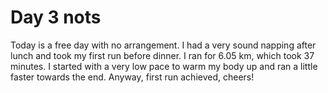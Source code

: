 # Day 3 nots

Today is a free day with no arrangement. I had a very sound napping after lunch and took my first run before dinner. I ran for 6.05 km, which took 37 minutes. I started with a very low pace to warm my body up and ran a little faster towards the end. Anyway, first run achieved, cheers!